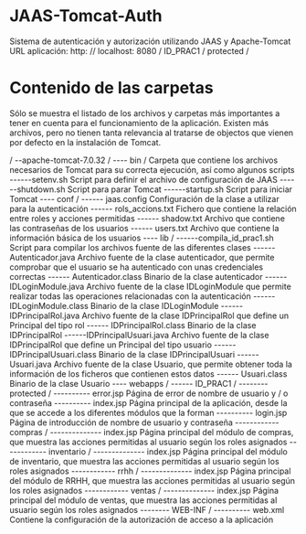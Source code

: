 # JAAS-Tomcat-Auth

Sistema de autenticación y autorización utilizando JAAS y Apache-Tomcat
URL aplicación: http: // localhost: 8080 / ID_PRAC1 / protected /

Contenido de las carpetas
=========================

Sólo se muestra el listado de los archivos y carpetas más importantes a tener en cuenta para el funcionamiento de la
aplicación. Existen más archivos, pero no tienen tanta relevancia al tratarse de objectos que
vienen por defecto en la instalación de Tomcat.

/
--apache-tomcat-7.0.32 /
---- bin / Carpeta que contiene los archivos necesarios de Tomcat para
su correcta ejecución, así como algunos scripts
------setenv.sh Script para definir el archivo de configuración de JAAS
------shutdown.sh Script para parar Tomcat
------startup.sh Script para iniciar Tomcat
---- conf /
------ jaas.config Configuración de la clase a utilizar para la autenticación
------ rols_accions.txt Fichero que contiene la relación entre roles y acciones permitidas
------ shadow.txt Archivo que contiene las contraseñas de los usuarios
------ users.txt Archivo que contiene la información básica de los usuarios
---- lib /
------compila_id_prac1.sh Script para compilar los archivos fuente de las diferentes clases
------Autenticador.java Archivo fuente de la clase autenticador, que permite comprobar
que el usuario se ha autenticado con unas credenciales correctas
------ Autenticador.class Binario de la clase autenticador
------IDLoginModule.java Archivo fuente de la clase IDLoginModule que permite realizar
todas las operaciones relacionadas con la autenticación
------ IDLoginModule.class Binario de la clase IDLoginModule
------IDPrincipalRol.java Archivo fuente de la clase IDPrincipalRol que define un
Principal del tipo rol
------ IDPrincipalRol.class Binario de la clase IDPrincipalRol
------IDPrincipalUsuari.java Archivo fuente de la clase IDPrincipalRol que define un
Principal del tipo usuario
------ IDPrincipalUsuari.class Binario de la clase IDPrincipalUsuari
------Usuari.java Archivo fuente de la clase Usuario, que permite obtener toda
la información de los ficheros que contienen estos datos
------ Usuari.class Binario de la clase Usuario
---- webapps /
------ ID_PRAC1 /
-------- protected /
---------- error.jsp Página de error de nombre de usuario y / o contraseña
---------- index.jsp Página principal de la aplicación, desde la que se accede a los
diferentes módulos que la forman
---------- login.jsp Página de introducción de nombre de usuario y contraseña
------------ compras /
-------------- index.jsp Página principal del módulo de compras, que muestra las acciones
permitidas al usuario según los roles asignados
------------ inventario /
-------------- index.jsp Página principal del módulo de inventario, que muestra las acciones
permitidas al usuario según los roles asignados
------------ rrhh /
-------------- index.jsp Página principal del módulo de RRHH, que muestra las acciones
permitidas al usuario según los roles asignados
------------ ventas /
-------------- index.jsp Página principal del módulo de ventas, que muestra las acciones
permitidas al usuario según los roles asignados
-------- WEB-INF /
---------- web.xml Contiene la configuración de la autorización de acceso a la aplicación

